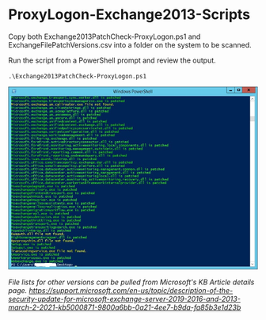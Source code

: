 # ProxyLogon-Exchange2013-Scripts
Copy both Exchange2013PatchCheck-ProxyLogon.ps1 and ExchangeFilePatchVersions.csv into a folder on the system to be scanned.

Run the script from a PowerShell prompt and review the output.

`.\Exchange2013PatchCheck-ProxyLogon.ps1`

![plot](./Exchange%20File%20Version%20Check%20Example.jpg)


*File lists for other versions can be pulled from Microsoft's KB Article details page.
https://support.microsoft.com/en-us/topic/description-of-the-security-update-for-microsoft-exchange-server-2019-2016-and-2013-march-2-2021-kb5000871-9800a6bb-0a21-4ee7-b9da-fa85b3e1d23b*
